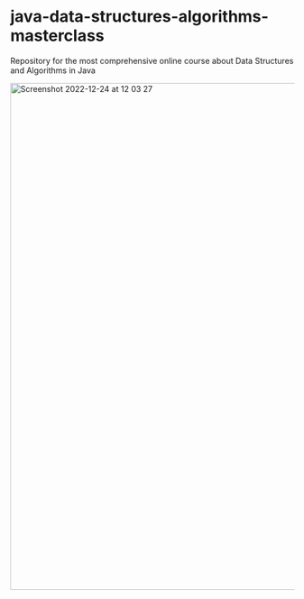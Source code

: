 # java-data-structures-algorithms-masterclass
Repository for the most comprehensive online course about Data Structures and Algorithms in Java


<img width="899" alt="Screenshot 2022-12-24 at 12 03 27" src="https://user-images.githubusercontent.com/35624159/209431077-748b2e94-030c-4598-b93e-ef3948094988.png">
